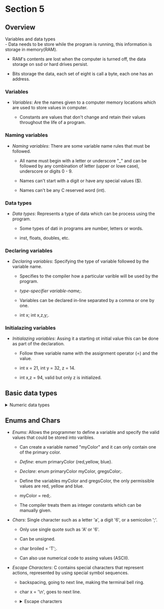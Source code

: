# Section 5

## Overview

<summary>Variables and data types</summary>
- Data needs to be store while the program is running, this information is 
  storage in memory(RAM).

- RAM's contents are lost when the computer is turned off, the data storage 
  on ssd or hard drives persist.

- Bits storage the data, each set of eight is call a byte, each one has an 
  address.


### Variables

- *Variables*: Are the names given to a computer memory locations which are 
  used to store values in computer.

    - Constants are values that don't change and retain their values throughout 
    the life of a program.


### Naming variables
- *Naming variables*: There are some variable name rules that must be followed.

    - All name must begin with a letter or underscore "_" and can be followed by
    any combination of letter (upper or lowe case), underscore or digits 0 - 9.

    - Names can't start with a digit or have any special values ($).

    - Names can't be any C reserved word (int). 

### Data types
- *Data types*: Represents a type of data which can be process using the program.

    - Some types of dati in programs are number, letters or words.

    - inst, floats, doubles, etc.

### Declaring variables
- *Declaring variables*: Specifying the type of variable followed by the variable
  name.

    - Specifies to the compiler how a particular varible will be used by the 
    program.

    - *type-specifier variable-name;*.

    - Variables can be declared in-line separated by a comma or one by one. 

    - int x; int x,z,y;.

### Initialazing variables
- *Initialazing variables*: Assing it a starting ot initial value this can be done
  as part of the declaration.

    - Follow thwe variable name with the assignment operator (=) and the value.

    - int x = 21, int y = 32, z = 14.

    - int x,z = 94, valid but only z is initialized.
</details>

## Basic data types

<details>
<summary>Numeric data types</summary>

### Int
- *int*: Containt integral values only (values that dont containt decimal).
  
    - A minus sign precedint indicates that the value is negative.

    - Can be positive, negative or zero.

    - Can be expressed in hexadecimal (base 16) notation.

    - No embedded spaces are permitted between numbers.

    - Values larger than 999 cannot be expressed ussing commas.

### Float
- *float*: Store floating-point numbers (values that containt decimal places).

    - Can storage negative values such as -.0001.

    - Can also be expressed in scientific notation.

### Double
- *double*: Same as type float, only with roughly twice the precision.

    - Used whenever the range provided by a float variable is not suficient.

    - Can store twice as many significant digits.

    - Most computer represent double values using 64 bits.

    - All floating points constants are taken as double values by the compiler.

    - To explicitly express a float constant use an f at the end of it.

### Keywoords
- C offers three adjectives keywoords to modify the basic integer, doubles, float.

    - *Short*: Uses less storage than an int, saving space when space is limited.

    - *Long*: Use more storage thatn int, this enabling to express larger numbers.

    - *Unsign*: A int that have nonnegative values.  

### Bool
- *_Bool/bool*: Store just the value 0 or 1.

    - Indicate binary choises.

    - *0*: False value.

    - *1*: Indicates a true value.

- The difference between the types is in the amount of memory they occupy and 
  the range of the values.

    - The amount of storage that is allocated to store a particular type of data.

    - Depends on the computer is beeing run.

    - An int might take up 32 bits on one computer, or perhaps it might be store
    in 64.
</details>

## Enums and Chars

- *Enums*: Allows the programmer to define a variable and specify the valid values
  that could be stored into varibles.

    - Can create a variable named "myColor" and it can only contain one of the 
    primary color.

    - *Define*: enum primaryColor {red,yellow, blue}. 

    - *Declare*: enum primaryColor myColor, gregsColor;.

    - Define the variables myColor and gregsColor, the only permissible values are
    red, yellow and blue.

    - myColor = red;.

    - The compiler treats them as integer constants which can be manually given.

- *Chars*: Single character such as a letter 'a', a digit '6', or a semicolon ';'.

    - Only use single quote such as 'A' or '6'.

    - Can be unsigned.

    - char broiled = 'T';.

    - Can also use numerical code to assing values (ASCII).

- *Escape Characters*: C contains special characters that represent actions, 
  represented by using special symbol sequences.

    - backspacing, going to next line, making the terminal bell ring.

    - char x = '\n', goes to next line.

    - <details>
      <summary>Escape characters</summary>

      - *\a*:Alert (ANSI C).

      - *\b*:Backspace.

      - *\f*:Form feed.

      - *\n*:Newline.

      - *\r*:Carriage return.

      - *\t*:Horizontal tab.

      - *\v*:Vertical tab.

      - *\\*:Backlash('\').

      - \'*:Single quote(').

      - *\"*:Double quote(").

      - *\?*:Question mark (?).

      - *0oo*:Octal value (o represents an octal digit).

      - *xhh*:Hexadecimal value(h represents a hexadecimal digit).
      </details>